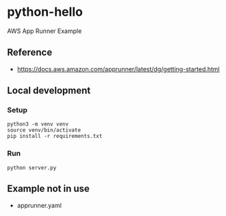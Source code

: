 # python-hello

AWS App Runner Example

## Reference

- https://docs.aws.amazon.com/apprunner/latest/dg/getting-started.html

## Local development

### Setup

```
python3 -m venv venv
source venv/bin/activate
pip install -r requirements.txt
```

### Run

```
python server.py
```

## Example not in use

- apprunner.yaml
